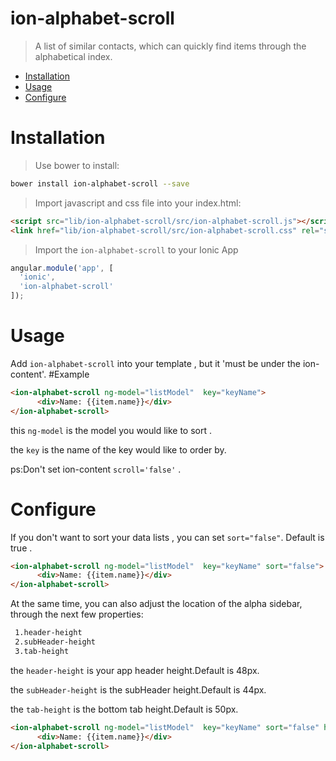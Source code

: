 ion-alphabet-scroll
================

> A list of similar contacts, which can quickly find items through the alphabetical index.

- [Installation](#installation)
- [Usage](#usage)
- [Configure](#configure)

# Installation

> Use bower to install:
```bash
bower install ion-alphabet-scroll --save
```

> Import javascript and css file into your index.html:
```html
<script src="lib/ion-alphabet-scroll/src/ion-alphabet-scroll.js"></script>
<link href="lib/ion-alphabet-scroll/src/ion-alphabet-scroll.css" rel="stylesheet">
```

> Import the `ion-alphabet-scroll` to your Ionic App
```javascript
angular.module('app', [
  'ionic',
  'ion-alphabet-scroll'
]);
```

# Usage

Add `ion-alphabet-scroll` into your template , but it 'must be under the ion-content'.
#Example
```html
<ion-alphabet-scroll ng-model="listModel"  key="keyName">
      <div>Name: {{item.name}}</div>
</ion-alphabet-scroll>
```
this `ng-model` is the model you would like to sort .

the `key` is the name of the key would like to order by.

ps:Don't set ion-content `scroll='false'` .


# Configure

If you don't want to sort your data lists , you can set `sort="false"`. Default is true .
```html
<ion-alphabet-scroll ng-model="listModel"  key="keyName" sort="false">
      <div>Name: {{item.name}}</div>
</ion-alphabet-scroll>
```

At the same time, you can also adjust the location of the alpha sidebar, through the next few properties:

```bash
 1.header-height
 2.subHeader-height
 3.tab-height
```
the `header-height` is your app header height.Default is 48px. 

the `subHeader-height` is the subHeader height.Default is 44px. 

the `tab-height` is the bottom tab height.Default is 50px. 
```html
<ion-alphabet-scroll ng-model="listModel"  key="keyName" sort="false" header-height="48px">
      <div>Name: {{item.name}}</div>
</ion-alphabet-scroll>
```



